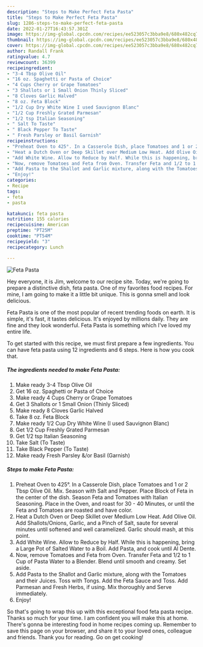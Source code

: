 ```yaml
---
description: "Steps to Make Perfect Feta Pasta"
title: "Steps to Make Perfect Feta Pasta"
slug: 1286-steps-to-make-perfect-feta-pasta
date: 2022-01-27T16:43:57.301Z
image: https://img-global.cpcdn.com/recipes/ee523057c3bba9e8/680x482cq70/feta-pasta-recipe-main-photo.jpg
thumbnail: https://img-global.cpcdn.com/recipes/ee523057c3bba9e8/680x482cq70/feta-pasta-recipe-main-photo.jpg
cover: https://img-global.cpcdn.com/recipes/ee523057c3bba9e8/680x482cq70/feta-pasta-recipe-main-photo.jpg
author: Randall Frank
ratingvalue: 4.7
reviewcount: 36399
recipeingredient:
- "3-4 Tbsp Olive Oil"
- "16 oz. Spaghetti or Pasta of Choice"
- "4 Cups Cherry or Grape Tomatoes"
- "3 Shallots or 1 Small Onion Thinly Sliced"
- "8 Cloves Garlic Halved"
- "8 oz. Feta Block"
- "1/2 Cup Dry White Wine I used Sauvignon Blanc"
- "1/2 Cup Freshly Grated Parmesan"
- "1/2 tsp Italian Seasoning"
- " Salt To Taste"
- " Black Pepper To Taste"
- " Fresh Parsley or Basil Garnish"
recipeinstructions:
- "Preheat Oven to 425°. In a Casserole Dish, place Tomatoes and 1 or 2 Tbsp Olive Oil. Mix. Season with Salt and Pepper. Place Block of Feta in the center of the dish. Season Feta and Tomatoes with Italian Seasoning. Place in the Oven, and roast for 30 - 40 Minutes, or until the Feta and Tomatoes are roasted and have color."
- "Heat a Dutch Oven or Deep Skillet over Medium Low Heat. Add Olive Oil. Add Shallots/Onions, Garlic, and a Pinch of Salt, saute for several minutes until softened and well caramelized. Garlic should mash, at this point."
- "Add White Wine. Allow to Reduce by Half. While this is happening, bring a Large Pot of Salted Water to a Boil. Add Pasta, and cook until Al Dente."
- "Now, remove Tomatoes and Feta from Oven. Transfer Feta and 1/2 to 1 Cup of Pasta Water to a Blender. Blend until smooth and creamy. Set aside."
- "Add Pasta to the Shallot and Garlic mixture, along with the Tomatoes and their Juices. Toss with Tongs. Add the Feta Sauce and Toss. Add Parmesan and Fresh Herbs, if using. Mix thoroughly and Serve immediately."
- "Enjoy!"
categories:
- Recipe
tags:
- feta
- pasta

katakunci: feta pasta 
nutrition: 155 calories
recipecuisine: American
preptime: "PT25M"
cooktime: "PT54M"
recipeyield: "3"
recipecategory: Lunch

---
```



![Feta Pasta](https://img-global.cpcdn.com/recipes/ee523057c3bba9e8/680x482cq70/feta-pasta-recipe-main-photo.jpg)

Hey everyone, it is Jim, welcome to our recipe site. Today, we're going to prepare a distinctive dish, feta pasta. One of my favorites food recipes. For mine, I am going to make it a little bit unique. This is gonna smell and look delicious.



Feta Pasta is one of the most popular of recent trending foods on earth. It is simple, it's fast, it tastes delicious. It's enjoyed by millions daily. They are fine and they look wonderful. Feta Pasta is something which I've loved my entire life.


To get started with this recipe, we must first prepare a few ingredients. You can have feta pasta using 12 ingredients and 6 steps. Here is how you cook that.

<!--inarticleads1-->

##### The ingredients needed to make Feta Pasta:

1. Make ready 3-4 Tbsp Olive Oil
1. Get 16 oz. Spaghetti or Pasta of Choice
1. Make ready 4 Cups Cherry or Grape Tomatoes
1. Get 3 Shallots or 1 Small Onion (Thinly Sliced)
1. Make ready 8 Cloves Garlic Halved
1. Take 8 oz. Feta Block
1. Make ready 1/2 Cup Dry White Wine (I used Sauvignon Blanc)
1. Get 1/2 Cup Freshly Grated Parmesan
1. Get 1/2 tsp Italian Seasoning
1. Take  Salt (To Taste)
1. Take  Black Pepper (To Taste)
1. Make ready  Fresh Parsley &amp;/or Basil (Garnish)




<!--inarticleads2-->

##### Steps to make Feta Pasta:

1. Preheat Oven to 425°. In a Casserole Dish, place Tomatoes and 1 or 2 Tbsp Olive Oil. Mix. Season with Salt and Pepper. Place Block of Feta in the center of the dish. Season Feta and Tomatoes with Italian Seasoning. Place in the Oven, and roast for 30 - 40 Minutes, or until the Feta and Tomatoes are roasted and have color.
1. Heat a Dutch Oven or Deep Skillet over Medium Low Heat. Add Olive Oil. Add Shallots/Onions, Garlic, and a Pinch of Salt, saute for several minutes until softened and well caramelized. Garlic should mash, at this point.
1. Add White Wine. Allow to Reduce by Half. While this is happening, bring a Large Pot of Salted Water to a Boil. Add Pasta, and cook until Al Dente.
1. Now, remove Tomatoes and Feta from Oven. Transfer Feta and 1/2 to 1 Cup of Pasta Water to a Blender. Blend until smooth and creamy. Set aside.
1. Add Pasta to the Shallot and Garlic mixture, along with the Tomatoes and their Juices. Toss with Tongs. Add the Feta Sauce and Toss. Add Parmesan and Fresh Herbs, if using. Mix thoroughly and Serve immediately.
1. Enjoy!




So that's going to wrap this up with this exceptional food feta pasta recipe. Thanks so much for your time. I am confident you will make this at home. There's gonna be interesting food in home recipes coming up. Remember to save this page on your browser, and share it to your loved ones, colleague and friends. Thank you for reading. Go on get cooking!
